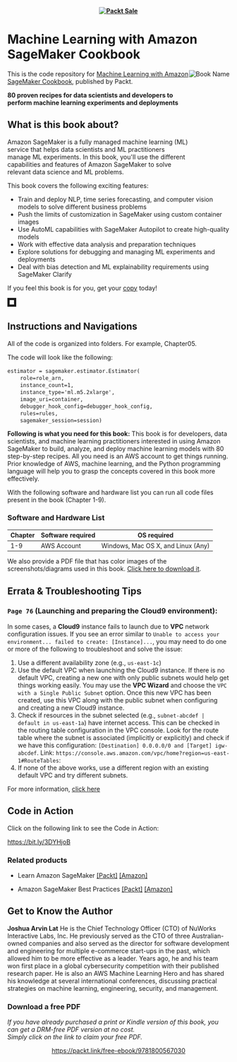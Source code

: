 
<b><p align='center'>[![Packt Sale](https://static.packt-cdn.com/assets/images/packt+events/Improve_UX.png)](https://packt.link/algotradingpython)</p></b> 




# Machine Learning with Amazon SageMaker Cookbook 

<a href="https://www.packtpub.com/product/machine-learning-with-amazon-sagemaker-cookbook/9781800567030"><img src="https://static.packt-cdn.com/products/9781800567030/cover/smaller" alt="Book Name" height="256px" align="right"></a>

This is the code repository for [Machine Learning with Amazon SageMaker Cookbook](https://www.packtpub.com/product/machine-learning-with-amazon-sagemaker-cookbook/9781800567030), published by Packt.

**80 proven recipes for data scientists and developers to perform machine learning experiments and deployments**

## What is this book about?
Amazon SageMaker is a fully managed machine learning (ML) service that helps data scientists and ML practitioners manage ML experiments. In this book, you'll use the different capabilities and features of Amazon SageMaker to solve relevant data science and ML problems.

This book covers the following exciting features: 
* Train and deploy NLP, time series forecasting, and computer vision models to solve different business problems
* Push the limits of customization in SageMaker using custom container images
* Use AutoML capabilities with SageMaker Autopilot to create high-quality models
* Work with effective data analysis and preparation techniques
* Explore solutions for debugging and managing ML experiments and deployments
* Deal with bias detection and ML explainability requirements using SageMaker Clarify

If you feel this book is for you, get your [copy](https://www.amazon.com/Machine-Learning-Amazon-SageMaker-Cookbook/dp/1800567030) today!

<a href="https://www.packtpub.com/?utm_source=github&utm_medium=banner&utm_campaign=GitHubBanner"><img src="https://raw.githubusercontent.com/PacktPublishing/GitHub/master/GitHub.png" alt="https://www.packtpub.com/" border="5" /></a>

## Instructions and Navigations
All of the code is organized into folders. For example, Chapter05.

The code will look like the following:

```
estimator = sagemaker.estimator.Estimator( 
    role=role_arn,
    instance_count=1,
    instance_type='ml.m5.2xlarge',
    image_uri=container,
    debugger_hook_config=debugger_hook_config,
    rules=rules,
    sagemaker_session=session)

```

**Following is what you need for this book:**
This book is for developers, data scientists, and machine learning practitioners interested in using Amazon SageMaker to build, analyze, and deploy machine learning models with 80 step-by-step recipes. All you need is an AWS account to get things running. Prior knowledge of AWS, machine learning, and the Python programming language will help you to grasp the concepts covered in this book more effectively.

With the following software and hardware list you can run all code files present in the book (Chapter 1-9).

### Software and Hardware List

| Chapter  | Software required                | OS required                        |
| -------- | ---------------------------------| -----------------------------------|
| 1-9      | AWS Account                      | Windows, Mac OS X, and Linux (Any) |

We also provide a PDF file that has color images of the screenshots/diagrams used in this book. [Click here to download it](https://static.packt-cdn.com/downloads/9781800567030_ColorImages.pdf).

## Errata & Troubleshooting Tips

### `Page 76` (**Launching and preparing the Cloud9 environment**): 

In some cases, a **Cloud9** instance fails to launch due to **VPC** network configuration issues. If you see an error similar to `Unable to access your environment... failed to create: [Instance]...`, you may need to do one or more of the following to troubleshoot and solve the issue:

1. Use a different availability zone (e.g., `us-east-1c`)
2. Use the default VPC when launching the Cloud9 instance. If there is no default VPC, creating a new one with only public subnets would help get things working easily. You may use the **VPC Wizard** and choose the `VPC with a Single Public Subnet` option. Once this new VPC has been created, use this VPC along with the public subnet when configuring and creating a new Cloud9 instance.
3. Check if resources in the subnet selected (e.g., `subnet-abcdef | default in us-east-1a`) have internet access. This can be checked in the routing table configuration in the VPC console. Look for the route table where the subnet is associated (implicitly or explicitly) and check if we have this configuration: `[Destination] 0.0.0.0/0 and [Target] igw-abcdef`. Link: `https://console.aws.amazon.com/vpc/home?region=us-east-1#RouteTables`:
4. If none of the above works, use a different region with an existing default VPC and try different subnets.

For more information, [click here](https://docs.aws.amazon.com/cloud9/latest/user-guide/troubleshooting.html)

## Code in Action

Click on the following link to see the Code in Action:

https://bit.ly/3DYHjoB

### Related products <Other books you may enjoy>
* Learn Amazon SageMaker [[Packt]](https://www.packtpub.com/product/learn-amazon-sagemaker/9781800208919) [[Amazon]](https://www.amazon.in/Learn-Amazon-SageMaker-developers-scientists/dp/180020891X)

* Amazon SageMaker Best Practices [[Packt]](https://www.packtpub.com/product/amazon-sagemaker-best-practices/9781801070522) [[Amazon]](https://www.amazon.in/Amazon-SageMaker-Best-Practices-successful/dp/1801070520)

## Get to Know the Author
**Joshua Arvin Lat**
He is the Chief Technology Officer (CTO) of NuWorks Interactive Labs, Inc. He previously served as the CTO of three Australian-owned companies and also served as the director for software development and engineering for multiple e-commerce start-ups in the past, which allowed him to be more effective as a leader. Years ago, he and his team won first place in a global cybersecurity competition with their published research paper. He is also an AWS Machine Learning Hero and has shared his knowledge at several international conferences, discussing practical strategies on machine learning, engineering, security, and management.

### Download a free PDF

 <i>If you have already purchased a print or Kindle version of this book, you can get a DRM-free PDF version at no cost.<br>Simply click on the link to claim your free PDF.</i>
<p align="center"> <a href="https://packt.link/free-ebook/9781800567030">https://packt.link/free-ebook/9781800567030 </a> </p>